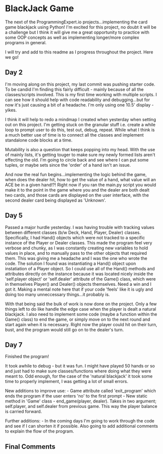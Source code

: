 # BlackJack Game

The next of the ProgrammingExpert.io projects...implementing the card game blackjack using Python! I'm excited for this project, no doubt it will be a challenge but I think it will give me a great opportunity to practice with some OOP concepts as well as implementing longer/more complex programs in general.

I will try and add to this readme as I progress throughout the project. Here we go!

## Day 2 ##

I'm moving along on this project, my last commit was pushing starter code. To be candid I'm finding this fairly difficult - mainly because of all the classes/scripts involved. This is my first time working with multiple scripts. I can see how it should help with code readability and debugging...but for now it's just causing a bit of a headache. I'm only using one 10.5' display - yikes. 

I think it will help to redo a mindmap I created when yesterday when setting out on this project. I'm getting stuck on the granular stuff i.e. create a while loop to prompt user to do this, test out, debug, repeat. While what I think is a much better use of time is to connect all the classes and implement standalone code blocks at a time. 

Mutability is also a question that keeps popping into my head. With the use of mainly lists, it's getting touger to make sure my newly formed lists aren't effecting the old. I'm going to circle back and see where I can put some tuples, or maybe sets since the 'order' of a hand isn't an issue.

And now the real fun begins...implementing the logic behind the game, when does the dealer hit, how to get the value of a hand, what value will an ACE be in a given hand!?! Right now if you ran the main.py script you would make it to the point in the game where you and the dealer are both dealt two cards, and those cards are displayed on the user interface, with the second dealer card being displayed as 'Unknown'. 

## Day 5 ##

Passed a major hurdle yesterday. I was having trouble with tracking values between different classes (b/w Deck, Hand, Player, Dealer) classes. Specifically, I had Hand() objects which were not tracked to a specific instance of the Player or Dealer classes. This made the program feel very verbose and chunky, as I was constantly creating new variables to hold values in place, and to manually pass to the other objects that required them. This was giving me a headache and I was the one who wrote the code. The solution I found was instantiating a Hand() object upon instatiation of a Player object. So I could use all of the Hand() methods and attributes directly on the instance because it was located nicely inside the  'self.player object' or 'self.dealer' attribute of the Game() class, which were in themselves Player() and Dealer() objects themselves. Need a win and I got it. Making a mental note here that if your code 'feels' like it is ugly and doing too many unneccessary things...it probably is.

With that being said the bulk of work is now done on the project. Only a few things left to do like handle the edge case when the player is dealt a natural blackjack. I also need to implement some code (maybe a function within the Game() class) to end the game, or simply move on to the next round and start again when it is necessary. Right now the player could hit on their turn, bust, and the program would still go on to the dealer's turn. 

## Day 7 ## 

Finished the program!

It took awhile to debug - but it was fun. I might have played 50 hands or so and just had to make sure classes/functions where doing what they were meant to. Odd enough, for the case of the 'natural blackjack' it took some time to properly implement, I was getting a lot of small errors. 

New additions to improve use:
    - Game attribute called 'exit_program' which ends the program if the user enters 'no' to the first prompt
    - New static method in 'Game' class - end_game(player, dealer). Takes in two argument; self.player, and self.dealer from previous game. This way the player balance is carried forward. 

Further additions:
    - In the coming days I'm going to work through the code and see if I can shorten it if possible. Also going to add additional comments to explain the flow of the program. 

## Final Comments ##


